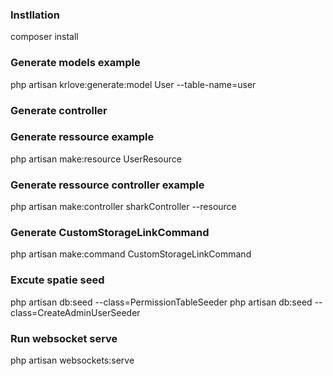 ### Instllation
composer install
### Generate models example
php artisan krlove:generate:model User --table-name=user
### Generate controller

### Generate ressource example
php artisan make:resource UserResource

### Generate ressource controller example
php artisan make:controller sharkController --resource 

### Generate CustomStorageLinkCommand
php artisan make:command CustomStorageLinkCommand

### Excute spatie seed
php artisan db:seed --class=PermissionTableSeeder
php artisan db:seed --class=CreateAdminUserSeeder

### Run websocket serve
php artisan websockets:serve